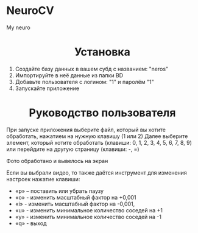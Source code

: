# NeuroCV
My neuro
<h1 align="center">Установка</h1>

1. Создайте базу данных в вашем субд с названием: "neros"
2. Импортируйте в неё данные из папки BD
3. Добавьте пользователя с логином: "1" и паролём "1"
4. Запускайте приложение


<h1 align="center">Руководство пользователя</h1>

При запуске приложения выберите файл, который вы хотите
обработать, нажатием на нужную клавишу (1 или 2)
Далее выберите элемент, который хотите обработать (клавиши: 0, 1, 2,
3, 4, 5, 6, 7, 8, 9) или перейдите на другую страницу (клавиши: -, =)

Фото обработано и вывелось на экран

Если вы выбрали видео, то также даётся инструмент для изменения
настроек нажатие клавиши:
- «p» – поставить или убрать паузу 
- «o» - изменить масштабный фактор на +0,001
- «i» - изменить масштабный фактор на -0,001,
- «u» - изменить минимальное количество соседей на +1
- «y» - изменить минимальное количество соседей на -1
- «q» - выход

